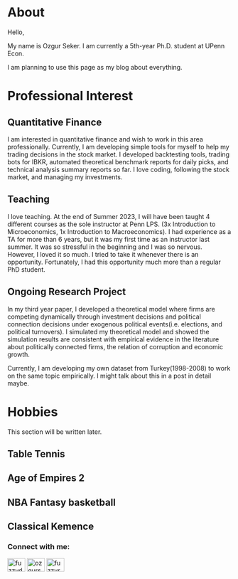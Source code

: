 # About 

Hello, 

My name is Ozgur Seker. I am currently a 5th-year Ph.D. student at UPenn Econ. 

I am planning to use this page as my blog about everything. 

# Professional Interest

## Quantitative Finance

I am interested in quantitative finance and wish to work in this area professionally. Currently, I am developing simple tools for myself to help my trading decisions in the stock market. I developed backtesting tools, trading bots for IBKR, automated theoretical benchmark reports for daily picks, and technical analysis summary reports so far. I love coding, following the stock market, and managing my investments. 

## Teaching

I love teaching. At the end of Summer 2023, I will have been taught 4 different courses as the sole instructor at Penn LPS. (3x Introduction to Microeconomics, 1x Introduction to Macroeconomics). I had experience as a TA for more than 6 years, but it was my first time as an instructor last summer. It was so stressful in the beginning and I was so nervous. However, I loved it so much. I tried to take it whenever there is an opportunity. Fortunately, I had this opportunity much more than a regular PhD student. 

## Ongoing Research Project

In my third year paper, I developed a theoretical model where firms are competing dynamically through investment decisions and political connection decisions under exogenous political events(i.e. elections, and political turnovers). I simulated my theoretical model and showed the simulation results are consistent with empirical evidence in the literature about politically connected firms, the relation of corruption and economic growth. 

Currently, I am developing my own dataset from Turkey(1998-2008) to work on the same topic empirically. I might talk about this in a post in detail maybe. 

# Hobbies

This section will be written later.

## Table Tennis

## Age of Empires 2

## NBA Fantasy basketball 

## Classical Kemence

<h3 align="left">Connect with me:</h3>
<p align="left">
<a href="https://twitter.com/fuzzydusunceler" target="blank"><img align="center" src="https://raw.githubusercontent.com/rahuldkjain/github-profile-readme-generator/master/src/images/icons/Social/twitter.svg" alt="fuzzydusunceler" height="30" width="40" /></a>
<a href="https://linkedin.com/in/ozgurseker06" target="blank"><img align="center" src="https://raw.githubusercontent.com/rahuldkjain/github-profile-readme-generator/master/src/images/icons/Social/linked-in-alt.svg" alt="ozgurseker06" height="30" width="40" /></a>
<a href="https://www.youtube.com/c/fuzzyrecords8314" target="blank"><img align="center" src="https://raw.githubusercontent.com/rahuldkjain/github-profile-readme-generator/master/src/images/icons/Social/youtube.svg" alt="fuzzyrecords8314" height="30" width="40" /></a>
</p>